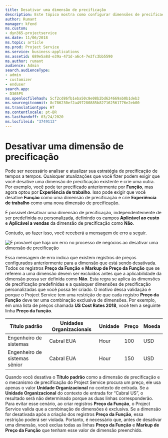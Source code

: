 ```yaml
---
title: Desativar uma dimensão de precificação
description: Este tópico mostra como configurar dimensões de precificação na solução Project Service.
author: Rumant
manager: kfend
ms.custom:
- dyn365-projectservice
ms.date: 11/06/2018
ms.topic: article
ms.prod: Project Service
ms.service: business-applications
ms.assetid: 689e5a8d-e39a-471d-a6c4-7e2fc3bb5590
ms.author: rumant
audience: Admin
search.audienceType:
- admin
- customizer
- enduser
search.app:
- D365PS
ms.openlocfilehash: 5cf2cd86fb1eba50c8e08b2bd624669ab0b1deb3
ms.sourcegitcommit: 8c786230ef2a497280885b827162561776e2eb00
ms.translationtype: HT
ms.contentlocale: pt-BR
ms.lasthandoff: 03/24/2020
ms.locfileid: "3749113"
---
```

# <a name="turn-off-a-pricing-dimension"></a>Desativar uma dimensão de precificação

Pode ser necessário analisar e atualizar sua estratégia de precificação de tempos a tempos. Quaisquer atualizações que você fizer podem exigir que você desative uma dimensão de precificação existente e crie uma outra. Por exemplo, você pode ter precificado anteriormente por **Função**, mas agora optou por **Experiência de trabalho**. Isso pode exigir que você desative **Função** como uma dimensão de precificação e crie **Experiência de trabalho** como uma nova dimensão de precificação. 

É possível desativar uma dimensão de precificação, independentemente de ser predefinida ou personalizada, definindo os campos **Aplicável ao custo** e **Aplicável a vendas** da dimensão de precificação como **Não**.

Contudo, ao fazer isso, você receberá a mensagem de erro a seguir.

![É provável que haja um erro no processo de negócios ao desativar uma dimensão de precificação](media/Business-Process-Error.png)


Essa mensagem de erro indica que existem registros de preços configurados anteriormente para a dimensão que está sendo desativada. Todos os registros **Preço da Função** e **Markup de Preço da Função** que se referem a uma dimensão devem ser excluídos antes que a aplicabilidade da dimensão possa ser definida como **Não**. Esta regra se aplica às dimensões de precificação predefinidas e a quaisquer dimensões de precificação personalizadas que você possa ter criado. O motivo dessa validação é porque o Project Service tem uma restrição de que cada registro **Preço da Função** deve ter uma combinação exclusiva de dimensões. Por exemplo, em uma lista de preços chamada **US Cost Rates 2018**, você tem a seguinte linha **Preço da função**. 

| Título padrão         | Unidades Organizacionais    |Unidade   |Preço  |Moeda  |
| -----------------------|-------------|-------|-------|----------|
| Engenheiro de sistemas|Cabral EUA|Hour| 100|USD|
| Engenheiro de sistemas sênior|Cabral EUA|Hour| 150| USD|


Quando você desativa o **Título padrão** como a dimensão de precificação e o mecanismo de precificação do Project Service procura um preço, ele usa apenas o valor **Unidade Organizacional** no contexto de entrada. Se a **Unidade Organizacional** do contexto de entrada for “Cabral US”, o resultado será não determinado porque as duas linhas corresponderão. Para evitar esse cenário, ao criar registros **Preço da Função**, o Project Service valida que a combinação de dimensões é exclusiva. Se a dimensão for desativada após a criação dos registros **Preço da Função**, essa restrição poderá ser violada. Portanto, é necessário que, antes de desativar uma dimensão, você exclua todas as linhas **Preço da Função** e **Markup de Preço da Função** que tenham esse valor de dimensão preenchido.

